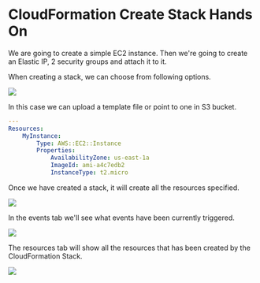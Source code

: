 # CloudFormation Create Stack Hands On

We are going to create a simple EC2 instance. Then we're going to create an Elastic IP, 2 security groups and attach it to it. 

When creating a stack, we can choose from following options.

![](2022-04-21-10-41-54.png)

In this case we can upload a template file or point to one in S3 bucket.

```yml
---
Resources:
    MyInstance:
        Type: AWS::EC2::Instance
        Properties:
            AvailabilityZone: us-east-1a
            ImageId: ami-a4c7edb2
            InstanceType: t2.micro
```

Once we have created a stack, it will create all the resources specified.

![](2022-04-21-10-43-29.png)

In the events tab we'll see what events have been currently triggered.

![](2022-04-21-10-44-04.png)

The resources tab will show all the resources that has been created by the CloudFormation Stack.

![](2022-04-21-10-44-51.png)

